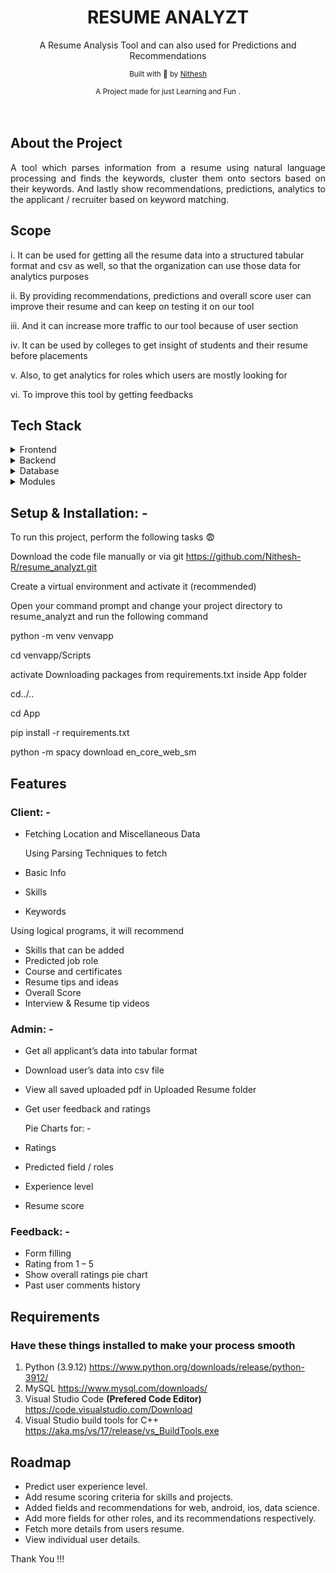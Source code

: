 <div align="center">
  <h1>RESUME ANALYZT</h1>
  <p>A  Resume Analysis Tool and can also used for Predictions and Recommendations</p>
  <!--links-->
  <p>
    <small align="justify">
      Built with 🤍 by 
      <a href="https://www.linkedin.com/in/nithesh-r-/">Nithesh</a>
     </small>
  </p>
  <small align="justify"> A Project made for just Learning and Fun .
    
  </small>
</div><br/><br/>

## About the Project

<div align="center">
    <p align="justify"> 
      A tool which parses information from a resume using natural language processing and finds the keywords, cluster them onto sectors based on their keywords. 
      And lastly show recommendations, predictions, analytics to the applicant / recruiter based on keyword matching.
    </p>
</div>

## Scope

i. It can be used for getting all the resume data into a structured tabular format and csv as well, so that the organization can use those data for analytics purposes

ii. By providing recommendations, predictions and overall score user can improve their resume and can keep on testing it on our tool

iii. And it can increase more traffic to our tool because of user section

iv. It can be used by colleges to get insight of students and their resume before placements

v. Also, to get analytics for roles which users are mostly looking for

vi. To improve this tool by getting feedbacks

<!-- TechStack -->

## Tech Stack

<details>
  <summary>Frontend</summary>
  <ul>
    <li><a href="https://streamlit.io/">Streamlit</a></li>
    <li><a href="https://developer.mozilla.org/en-US/docs/Learn/HTML">HTML</a></li>
    <li><a href="https://developer.mozilla.org/en-US/docs/Web/CSS">CSS</a></li>
    <li><a href="https://developer.mozilla.org/en-US/docs/Learn/JavaScript">JavaScript</a></li>
  </ul>
</details>

<details>
  <summary>Backend</summary>
  <ul>
    <li><a href="https://streamlit.io/">Streamlit</a></li>
    <li><a href="https://www.python.org/">Python</a></li>
  </ul>
</details>

<details>
<summary>Database</summary>
  <ul>
    <li><a href="https://www.mysql.com/">MySQL</a></li>
  </ul>
</details>

<details>
<summary>Modules</summary>
  <ul>
    <li><a href="https://pandas.pydata.org/">pandas</a></li>
    <li><a href="https://github.com/OmkarPathak/pyresparser">pyresparser</a></li>
    <li><a href="https://pypi.org/project/pdfminer3/">pdfminer3</a></li>
    <li><a href="https://plotly.com/">Plotly</a></li>
    <li><a href="https://www.nltk.org/">NLTK</a></li>
  </ul>
</details>

## Setup & Installation: -
To run this project, perform the following tasks 😨

Download the code file manually or via git
https://github.com/Nithesh-R/resume_analyzt.git

Create a virtual environment and activate it (recommended)

Open your command prompt and change your project directory to resume_analyzt and run the following command

python -m venv venvapp

cd venvapp/Scripts

activate
Downloading packages from requirements.txt inside App folder

cd../..

cd App

pip install -r requirements.txt

python -m spacy download en_core_web_sm

<!-- Features -->

## Features

### Client: -

- Fetching Location and Miscellaneous Data

  Using Parsing Techniques to fetch

- Basic Info
- Skills
- Keywords

Using logical programs, it will recommend

- Skills that can be added
- Predicted job role
- Course and certificates
- Resume tips and ideas
- Overall Score
- Interview & Resume tip videos

### Admin: -

- Get all applicant’s data into tabular format
- Download user’s data into csv file
- View all saved uploaded pdf in Uploaded Resume folder
- Get user feedback and ratings

  Pie Charts for: -

- Ratings
- Predicted field / roles
- Experience level
- Resume score

### Feedback: -

- Form filling
- Rating from 1 – 5
- Show overall ratings pie chart
- Past user comments history

## Requirements

### Have these things installed to make your process smooth

1. Python (3.9.12) https://www.python.org/downloads/release/python-3912/
2. MySQL https://www.mysql.com/downloads/
3. Visual Studio Code **(Prefered Code Editor)** https://code.visualstudio.com/Download
4. Visual Studio build tools for C++ https://aka.ms/vs/17/release/vs_BuildTools.exe

## Roadmap

- Predict user experience level.
- Add resume scoring criteria for skills and projects.
- Added fields and recommendations for web, android, ios, data science.
- Add more fields for other roles, and its recommendations respectively.
- Fetch more details from users resume.
- View individual user details.

Thank You !!!
